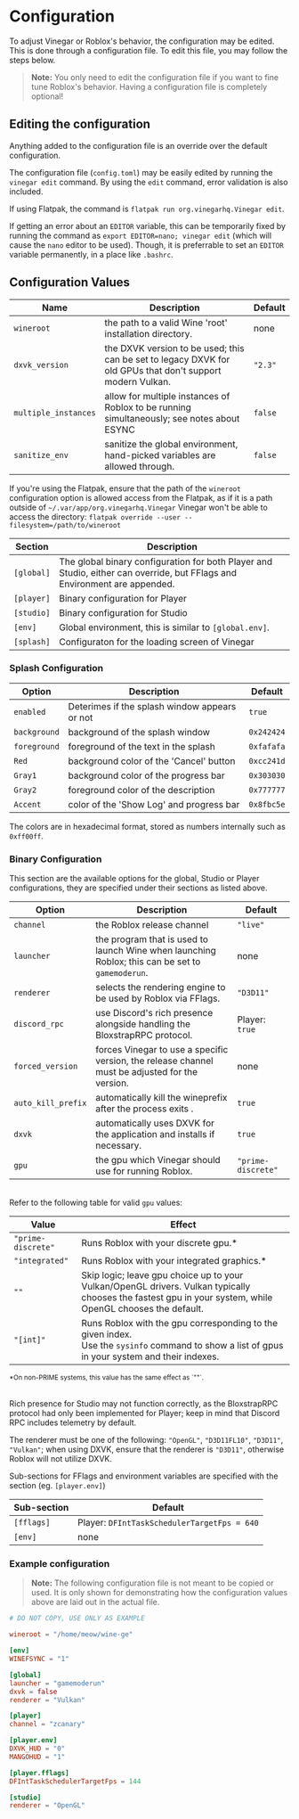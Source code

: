 # Configuration

To adjust Vinegar or Roblox's behavior, the configuration may be edited. This is done through a configuration file. To edit this file, you may follow the steps below.

> **Note:** You only need to edit the configuration file if you want to fine tune Roblox's behavior. Having a configuration file is completely optional!

## Editing the configuration

Anything added to the configuration file is an override over the default configuration.

The configuration file (`config.toml`) may be easily edited by running the `vinegar edit` command. By using the `edit` command, error validation is also included.

If using Flatpak, the command is `flatpak run org.vinegarhq.Vinegar edit`.

If getting an error about an `EDITOR` variable, this can be temporarily fixed by running the command as `export EDITOR=nano; vinegar edit` (which will cause the `nano` editor to be used). Though, it is preferrable to set an `EDITOR` variable permanently, in a place like `.bashrc`.

## Configuration Values

| Name                 | Description                                                                                                | Default |
| -------------------- | ---------------------------------------------------------------------------------------------------------- | ------- |
| `wineroot`           | the path to a valid Wine 'root' installation directory.                                                    | none    |
| `dxvk_version`       | the DXVK version to be used; this can be set to legacy DXVK for old GPUs that don't support modern Vulkan. | `"2.3"` |
| `multiple_instances` | allow for multiple instances of Roblox to be running simultaneously; see notes about ESYNC                 | `false` |
| `sanitize_env`       | sanitize the global environment, hand-picked variables are allowed through.                                | `false` |

If you're using the Flatpak, ensure that the path of the `wineroot` configuration option is allowed access from the Flatpak, as if it is a path outside of `~/.var/app/org.vinegarhq.Vinegar` Vinegar won't be able to access the directory: `flatpak override --user --filesystem=/path/to/wineroot`

| Section    | Description                                                                                                               |
| ---------- | ------------------------------------------------------------------------------------------------------------------------- |
| `[global]` | The global binary configuration for both Player and Studio, either can override, but FFlags and Environment are appended. |
| `[player]` | Binary configuration for Player                                                                                           |
| `[studio]` | Binary configuration for Studio                                                                                           |
| `[env]`    | Global environment, this is similar to `[global.env]`.                                                                    |
| `[splash]` | Configuraton for the loading screen of Vinegar                                                                            |

### Splash Configuration

| Option       | Description                                   | Default    |
| ------------ | --------------------------------------------- | ---------- |
| `enabled`    | Deterimes if the splash window appears or not | `true`     |
| `background` | background of the splash window               | `0x242424` |
| `foreground` | foreground of the text in the splash          | `0xfafafa` |
| `Red`        | background color of the 'Cancel' button       | `0xcc241d` |
| `Gray1`      | background color of the progress bar          | `0x303030` |
| `Gray2`      | foreground color of the description           | `0x777777` |
| `Accent`     | color of the 'Show Log' and progress bar      | `0x8fbc5e` |

The colors are in hexadecimal format, stored as numbers internally such as `0xff00ff`.

### Binary Configuration

This section are the available options for the global, Studio or Player configurations, they are specified under their sections as listed above.

| Option             | Description                                                                                      | Default            |
| ------------------ | ------------------------------------------------------------------------------------------------ | ------------------ |
| `channel`          | the Roblox release channel                                                                       | `"live"`           |
| `launcher`         | the program that is used to launch Wine when launching Roblox; this can be set to `gamemoderun`. | none               |
| `renderer`         | selects the rendering engine to be used by Roblox via FFlags.                                    | `"D3D11"`          |
| `discord_rpc`      | use Discord's rich presence alongside handling the BloxstrapRPC protocol.                        | Player: `true`     |
| `forced_version`   | forces Vinegar to use a specific version, the release channel must be adjusted for the version.  | none               |
| `auto_kill_prefix` | automatically kill the wineprefix after the process exits .                                      | `true`             |
| `dxvk`             | automatically uses DXVK for the application and installs if necessary.                           | `true`             |
| `gpu`              | the gpu which Vinegar should use for running Roblox.                                             | `"prime-discrete"` |

<br/>Refer to the following table for valid `gpu` values:

| Value              | Effect                                                                                                                                                    |
| ------------------ | --------------------------------------------------------------------------------------------------------------------------------------------------------- |
| `"prime-discrete"` | Runs Roblox with your discrete gpu.\*                                                                                                                     |
| `"integrated"`     | Runs Roblox with your integrated graphics.\*                                                                                                              |
| `""`               | Skip logic; leave gpu choice up to your Vulkan/OpenGL drivers. Vulkan typically chooses the fastest gpu in your system, while OpenGL chooses the default. |
| `"[int]"`          | Runs Roblox with the gpu corresponding to the given index.<br/>Use the `sysinfo` command to show a list of gpus in your system and their indexes.         |

<p><sub>*On non-PRIME systems, this value has the same effect as `""`.</sub></p>

<br/>Rich presence for Studio may not function correctly, as the BloxstrapRPC protocol had only been implemented for Player; keep in mind that Discord RPC includes telemetry by default.

The renderer must be one of the following: `"OpenGL"`, `"D3D11FL10"`, `"D3D11"`, `"Vulkan"`;
when using DXVK, ensure that the renderer is `"D3D11"`, otherwise Roblox will not utilize DXVK.

Sub-sections for FFlags and environment variables are specified with the section (eg. `[player.env]`)

| Sub-section | Default                                     |
| ----------- | ------------------------------------------- |
| `[fflags]`  | Player: `DFIntTaskSchedulerTargetFps = 640` |
| `[env]`     | none                                        |

### Example configuration

> **Note:** The following configuration file is not meant to be copied or used. It is only shown for demonstrating how the configuration values above are laid out in the actual file.

```toml
# DO NOT COPY, USE ONLY AS EXAMPLE

wineroot = "/home/meow/wine-ge"

[env]
WINEFSYNC = "1"

[global]
launcher = "gamemoderun"
dxvk = false
renderer = "Vulkan"

[player]
channel = "zcanary"

[player.env]
DXVK_HUD = "0"
MANGOHUD = "1"

[player.fflags]
DFIntTaskSchedulerTargetFps = 144

[studio]
renderer = "OpenGL"
```
